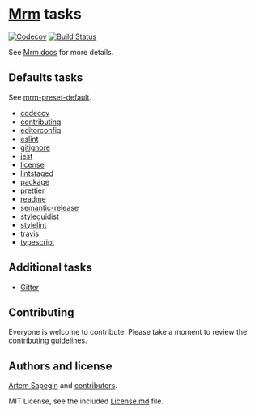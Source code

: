 # [Mrm](https://github.com/sapegin/mrm) tasks

[![Codecov](https://codecov.io/gh/sapegin/mrm-tasks/branch/master/graph/badge.svg)](https://codecov.io/gh/sapegin/mrm-tasks)
[![Build Status](https://travis-ci.org/sapegin/mrm-tasks.svg)](https://travis-ci.org/sapegin/mrm-tasks)

See [Mrm docs](https://github.com/sapegin/mrm#usage) for more details.

## Defaults tasks

See [mrm-preset-default](https://github.com/sapegin/mrm-tasks/tree/master/packages/mrm-preset-default).

<!-- textlint-disable terminology -->

* [codecov](https://github.com/sapegin/mrm-tasks/tree/master/packages/mrm-task-codecov)
* [contributing](https://github.com/sapegin/mrm-tasks/tree/master/packages/mrm-task-contributing)
* [editorconfig](https://github.com/sapegin/mrm-tasks/tree/master/packages/mrm-task-editorconfig)
* [eslint](https://github.com/sapegin/mrm-tasks/tree/master/packages/mrm-task-eslint)
* [gitignore](https://github.com/sapegin/mrm-tasks/tree/master/packages/mrm-task-gitignore)
* [jest](https://github.com/sapegin/mrm-tasks/tree/master/packages/mrm-task-jest)
* [license](https://github.com/sapegin/mrm-tasks/tree/master/packages/mrm-task-license)
* [lintstaged](https://github.com/sapegin/mrm-tasks/tree/master/packages/mrm-task-lintstaged)
* [package](https://github.com/sapegin/mrm-tasks/tree/master/packages/mrm-task-package)
* [prettier](https://github.com/sapegin/mrm-tasks/tree/master/packages/mrm-task-prettier)
* [readme](https://github.com/sapegin/mrm-tasks/tree/master/packages/mrm-task-readme)
* [semantic-release](https://github.com/sapegin/mrm-tasks/tree/master/packages/mrm-task-semantic-release)
* [styleguidist](https://github.com/sapegin/mrm-tasks/tree/master/packages/mrm-task-styleguidist)
* [stylelint](https://github.com/sapegin/mrm-tasks/tree/master/packages/mrm-task-stylelint)
* [travis](https://github.com/sapegin/mrm-tasks/tree/master/packages/mrm-task-travis)
* [typescript](https://github.com/sapegin/mrm-tasks/tree/master/packages/mrm-task-typescript)

<!-- textlint-enable -->

## Additional tasks

* [Gitter](https://github.com/sapegin/mrm-tasks/tree/master/packages/mrm-task-gitter)

## Contributing

Everyone is welcome to contribute. Please take a moment to review the [contributing guidelines](Contributing.md).

## Authors and license

[Artem Sapegin](http://sapegin.me) and [contributors](https://github.com/sapegin/mrm-tasks/graphs/contributors).

MIT License, see the included [License.md](License.md) file.
